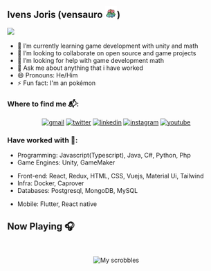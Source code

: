## Ivens Joris (vensauro <img alt="Pokémon Venusaur" height="28" src="logos/venusaur.png" />)
![](https://komarev.com/ghpvc/?username=vensauro&color=blueviolet)
<br/>

<!-- ![Jokes Card](https://readme-jokes.vercel.app/api?theme=dracula&borderColor=none&bgColor=none) -->

- 🌱 I’m currently learning game development with unity and math
- 👯 I’m looking to collaborate on open source and game projects
- 🤔 I’m looking for help with game development math
- 💬 Ask me about anything that i have worked
- 😄 Pronouns: He/Him
- ⚡ Fun fact: I'm an pokémon

### Where to find me 📬:
<p align="center">
<a href="mailto:ivens.joris.nogueira@gmail.com" target="blank"><img align="center" src="https://img.shields.io/badge/Gmail-D14836?style=for-the-badge&logo=gmail&logoColor=white" alt="gmail" /></a>
<a href="https://twitter.com/ivensauro" target="blank"><img align="center" src="https://img.shields.io/badge/Twitter-1DA1F2?style=for-the-badge&logo=twitter&logoColor=white" alt="twitter" /></a>
<a href="https://www.linkedin.com/in/ivens-joris-nogueira/" target="blank"><img align="center" src="https://img.shields.io/badge/LinkedIn-0077B5?style=for-the-badge&logo=linkedin&logoColor=white" alt="linkedin" /></a>
<a href="https://www.instagram.com/ivensauro/" target="blank"><img align="center" src="https://img.shields.io/badge/Instagram-E4405F?style=for-the-badge&logo=instagram&logoColor=white" alt="instagram" /></a>
<a href="https://www.youtube.com/c/LivesAlanzoka" target="blank"><img align="center" src="https://img.shields.io/badge/YouTube-FF0000?style=for-the-badge&logo=youtube&logoColor=white" alt="youtube" /></a>
</p>


### Have worked with 👾:
- Programming: Javascript(Typescript), Java, C#, Python, Php 
- Game Engines: Unity, GameMaker
<!-- - Server Technologies: RabbitMQ -->
- Front-end: React, Redux, HTML, CSS, Vuejs, Material Ui, Tailwind
- Infra: Docker, Caprover
- Databases: Postgresql, MongoDB, MySQL
<!-- - Agile practices: Extreme Programming, Scrum -->
- Mobile: Flutter, React native

<!-- <p align="left"> 
    <a href="https://www.cprogramming.com/" target="_blank">
        <img src="https://cdn.jsdelivr.net/gh/devicons/devicon/icons/c/c-original.svg" alt="c" width="40" height="40"/> 
    </a> 
    <a href="https://www.w3schools.com/cpp/" target="_blank">
        <img src="https://cdn.jsdelivr.net/gh/devicons/devicon/icons/cplusplus/cplusplus-original.svg" alt="cplusplus" width="40" height="40"/>
    </a>
    <a href="https://www.w3schools.com/css/" target="_blank">
        <img src="https://cdn.jsdelivr.net/gh/devicons/devicon/icons/css3/css3-original-wordmark.svg" alt="css3" width="40" height="40"/>
    </a>
    <a href="https://www.figma.com/" target="_blank">
        <img src="https://www.vectorlogo.zone/logos/figma/figma-icon.svg" alt="figma" width="40" height="40"/>
    </a>
    <a href="https://flutter.dev" target="_blank">
        <img src="https://www.vectorlogo.zone/logos/flutterio/flutterio-icon.svg" alt="flutter" width="40" height="40"/>
    </a>
    <a href="https://git-scm.com/" target="_blank">
        <img src="https://www.vectorlogo.zone/logos/git-scm/git-scm-icon.svg" alt="git" width="40" height="40"/>
    </a> 
    <a href="https://www.python.org" target="_blank">
        <img src="https://cdn.jsdelivr.net/gh/devicons/devicon/icons/python/python-original.svg" alt="python" width="40" height="40"/>
    </a>
</p> -->


<!-- ## Coding Activity 👩🏽‍💻

<br/>

[![Top Langs](https://github-readme-stats.vercel.app/api/top-langs/?username=vensauro&theme=synthwave)](https://github.com/anuraghazra/github-readme-stats)

![Vensauro GitHub stats](https://github-readme-stats.vercel.app/api?username=vensauro&show_icons=true&theme=synthwave)

[![trophy](https://github-profile-trophy.vercel.app/?username=vensauro&theme=tokyonight)](https://github.com/ryo-ma/github-profile-trophy) -->

## Now Playing 🎧
<br/>
<p align="center">
<img src="https://lastfm-recently-played.vercel.app/api?user=ivensauro" alt="My scrobbles" />
</p>
